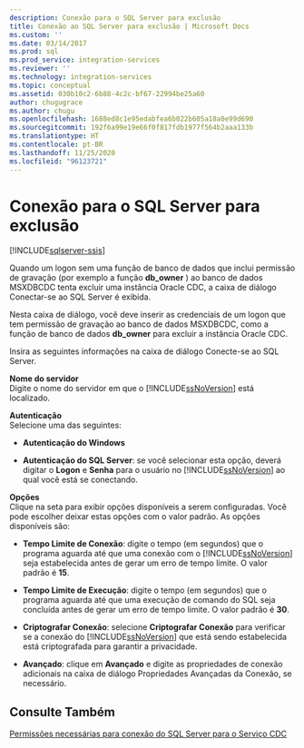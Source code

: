```yaml
---
description: Conexão para o SQL Server para exclusão
title: Conexão ao SQL Server para exclusão | Microsoft Docs
ms.custom: ''
ms.date: 03/14/2017
ms.prod: sql
ms.prod_service: integration-services
ms.reviewer: ''
ms.technology: integration-services
ms.topic: conceptual
ms.assetid: 030b10c2-6b88-4c2c-bf67-22994be25a60
author: chugugrace
ms.author: chugu
ms.openlocfilehash: 1688ed8c1e95edabfea6b022b605a18a0e99d690
ms.sourcegitcommit: 192f6a99e19e66f0f817fdb1977f564b2aaa133b
ms.translationtype: HT
ms.contentlocale: pt-BR
ms.lasthandoff: 11/25/2020
ms.locfileid: "96123721"
---
```

# <a name="connection-to-sql-server-for-delete"></a>Conexão para o SQL Server para exclusão

[!INCLUDE[sqlserver-ssis](../../includes/applies-to-version/sqlserver-ssis.md)]


  Quando um logon sem uma função de banco de dados que inclui permissão de gravação (por exemplo a função **db_owner** ) ao banco de dados MSXDBCDC tenta excluir uma instância Oracle CDC, a caixa de diálogo Conectar-se ao SQL Server é exibida.  
  
 Nesta caixa de diálogo, você deve inserir as credenciais de um logon que tem permissão de gravação ao banco de dados MSXDBCDC, como a função de banco de dados **db_owner** para excluir a instância Oracle CDC.  
  
 Insira as seguintes informações na caixa de diálogo Conecte-se ao SQL Server.  
  
 **Nome do servidor**  
 Digite o nome do servidor em que o [!INCLUDE[ssNoVersion](../../includes/ssnoversion-md.md)] está localizado.  
  
 **Autenticação**  
 Selecione uma das seguintes:  
  
-   **Autenticação do Windows**  
  
-   **Autenticação do SQL Server**: se você selecionar esta opção, deverá digitar o **Logon** e **Senha** para o usuário no [!INCLUDE[ssNoVersion](../../includes/ssnoversion-md.md)] ao qual você está se conectando.  
  
 **Opções**  
 Clique na seta para exibir opções disponíveis a serem configuradas. Você pode escolher deixar estas opções com o valor padrão. As opções disponíveis são:  
  
-   **Tempo Limite de Conexão**: digite o tempo (em segundos) que o programa aguarda até que uma conexão com o [!INCLUDE[ssNoVersion](../../includes/ssnoversion-md.md)] seja estabelecida antes de gerar um erro de tempo limite. O valor padrão é **15**.  
  
-   **Tempo Limite de Execução**: digite o tempo (em segundos) que o programa aguarda até que uma execução de comando do SQL seja concluída antes de gerar um erro de tempo limite. O valor padrão é **30**.  
  
-   **Criptografar Conexão**: selecione **Criptografar Conexão** para verificar se a conexão do [!INCLUDE[ssNoVersion](../../includes/ssnoversion-md.md)] que está sendo estabelecida está criptografada para garantir a privacidade.  
  
-   **Avançado**: clique em **Avançado** e digite as propriedades de conexão adicionais na caixa de diálogo Propriedades Avançadas da Conexão, se necessário.  
  
## <a name="see-also"></a>Consulte Também  
 [Permissões necessárias para conexão do SQL Server para o Serviço CDC](../../integration-services/change-data-capture/sql-server-connection-required-permissions-for-the-cdc-service.md)  
  
  
